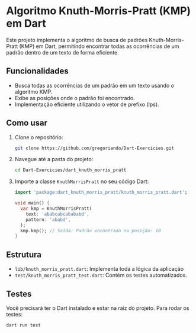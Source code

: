 # Algoritmo Knuth-Morris-Pratt (KMP) em Dart

Este projeto implementa o algoritmo de busca de padrões Knuth-Morris-Pratt (KMP) em Dart, permitindo encontrar todas as ocorrências de um padrão dentro de um texto de forma eficiente.

## Funcionalidades

- Busca todas as ocorrências de um padrão em um texto usando o algoritmo KMP.
- Exibe as posições onde o padrão foi encontrado.
- Implementação eficiente utilizando o vetor de prefixo (lps).

## Como usar

1. Clone o repositório:
    ```sh
    git clone https://github.com/gregoriando/Dart-Exercicies.git
    ```
2. Navegue até a pasta do projeto:
    ```sh
    cd Dart-Exercicies/dart_knuth_morris_pratt
    ```
3. Importe a classe `KnuthMorrisPratt` no seu código Dart:
    ```dart
    import 'package:dart_knuth_morris_pratt/knuth_morris_pratt.dart';

    void main() {
      var kmp = KnuthMorrisPratt(
        text: 'ababcabcabababd',
        pattern: 'ababd',
      );
      kmp.kmp(); // Saída: Padrão encontrado na posição: 10
    }
    ```

## Estrutura

- `lib/knuth_morris_pratt.dart`: Implementa toda a lógica da aplicação
- `test/knuth_morris_pratt_test.dart`: Contém os testes automatizados.

## Testes

Você precisará ter o Dart instalado e estar na raiz do projeto.
Para rodar os testes:

```sh
dart run test
```